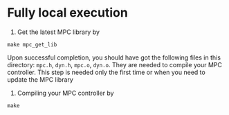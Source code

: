 # Fully local execution

1. Get the latest MPC library by
  ```
  make mpc_get_lib
  ```
  Upon successful completion, you should have got the following files in this directory: `mpc.h`, `dyn.h`, `mpc.o`, `dyn.o`. They are needed to compile your MPC controller. This step is needed only the first time or when you need to update the MPC library

1. Compiling your MPC controller by
```
make
```
